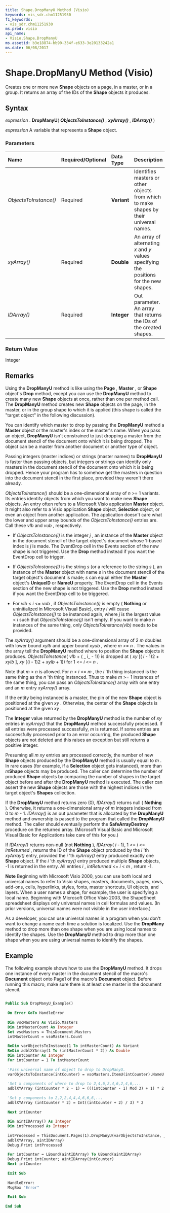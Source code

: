 ```yaml
---
title: Shape.DropManyU Method (Visio)
keywords: vis_sdr.chm11251930
f1_keywords:
- vis_sdr.chm11251930
ms.prod: visio
api_name:
- Visio.Shape.DropManyU
ms.assetid: b3e18874-bb90-334f-e633-3e20133242a1
ms.date: 06/08/2017
---
```



# Shape.DropManyU Method (Visio)

Creates one or more new  **Shape** objects on a page, in a master, or in a group. It returns an array of the IDs of the **Shape** objects it produces.


## Syntax

 _expression_ . **DropManyU**( **_ObjectsToInstance()_** , **_xyArray()_** , **_IDArray()_** )

 _expression_ A variable that represents a **Shape** object.


### Parameters



|**Name**|**Required/Optional**|**Data Type**|**Description**|
|:-----|:-----|:-----|:-----|
| _ObjectsToInstance()_|Required| **Variant**|Identifies masters or other objects from which to make shapes by their universal names.|
| _xyArray()_|Required| **Double**|An array of alternating  _x_ and _y_ values specifying the positions for the new shapes.|
| _IDArray()_|Required| **Integer**|Out parameter. An array that returns the IDs of the created shapes.|

### Return Value

Integer


## Remarks

Using the  **DropManyU** method is like using the **Page** , **Master** , or **Shape** object's **Drop** method, except you can use the **DropManyU** method to create many new **Shape** objects at once, rather than one per method call. The **DropManyU** method creates new **Shape** objects on the page, in the master, or in the group shape to which it is applied (this shape is called the "target object" in the following discussion).

You can identify which master to drop by passing the  **DropManyU** method a **Master** object or the master's index or the master's name. When you pass an object, **DropManyU** isn't constrained to just dropping a master from the document stencil of the document onto which it is being dropped. The object can be a master from another document or another type of object.

Passing integers (master indices) or strings (master names) to  **DropManyU** is faster than passing objects, but integers or strings can identify only masters in the document stencil of the document onto which it is being dropped. Hence your program has to somehow get the masters in question into the document stencil in the first place, provided they weren't there already.

 _ObjectsToInstance()_ should be a one-dimensional array of _n_ >= 1 variants. Its entries identify objects from which you want to make new **Shape** objects. An entry often refers to a Microsoft Visio application **Master** object. It might also refer to a Visio application **Shape** object, **Selection** object, or even an object from another application. The application doesn't care what the lower and upper array bounds of the _ObjectsToInstance()_ entries are. Call these _vlb_ and _vub_ , respectively.




- If  _ObjectsToInstance(i)_ is the integer _j_ , an instance of the **Master** object in the document stencil of the target object's document whose 1-based index is _j_ is made. The EventDrop cell in the Events section of the new shape is not triggered. Use the **Drop** method instead if you want the EventDrop cell to trigger.
    
- If  _ObjectsToInstance(i)_ is the string _s_ (or a reference to the string _s_ ), an instance of the **Master** object with name _s_ in the document stencil of the target object's document is made; _s_ can equal either the **Master** object's **UniqueID** or **NameU** property. The EventDrop cell in the Events section of the new shape is not triggered. Use the **Drop** method instead if you want the EventDrop cell to be triggered.
    
- For  _vlb_ < _i_ <= _vub_ , if _ObjectsToInstance(i)_ is empty ( **Nothing** or uninitialized in Microsoft Visual Basic), entry _i_ will cause _ObjectsToInstance(j)_ to be instanced again, where _j_ is the largest value < _i_ such that _ObjectsToInstance(j)_ isn't empty. If you want to make _n_ instances of the same thing, only _ObjectsToInstance(vlb)_ needs to be provided.
    


The  _xyArray()_ argument should be a one-dimensional array of 2 _m_ doubles with lower bound _xylb_ and upper bound _xyub_ , where _m_ >= _n_ . The values in the array tell the **DropManyU** method where to position the **Shape** objects it produces. _ObjectsToInstance_( _vlb_ + ( _ i_ - 1)) is dropped at ( _xy_ [( _i_ - 1)2 + _xylb_ ], _xy_ [(i - 1)2 + _xylb_ + 1]) for 1 <= _i_ <= _n_ .

Note that  _m_ > _n_ is allowed. For _n_ < _i_ <= _m_ , the _i_ 'th thing instanced is the same thing as the _n_ 'th thing instanced. Thus to make _m_ >= 1 instances of the same thing, you can pass an _ObjectsToInstance()_ array with one entry and an _m_ entry _xyArray()_ array.

If the entity being instanced is a master, the pin of the new  **Shape** object is positioned at the given _xy_ . Otherwise, the center of the **Shape** objects is positioned at the given _xy_ .

The  **Integer** value returned by the **DropManyU** method is the number of _xy_ entries in _xyArray()_ that the **DropManyU** method successfully processed. If all entries were processed successfully, _m_ is returned. If some entries are successfully processed prior to an error occurring, the produced **Shape** objects are not deleted and this raises an exception but still returns a positive integer.

Presuming all  _m_ _xy_ entries are processed correctly, the number of new **Shape** objects produced by the **DropManyU** method is usually equal to _m_ . In rare cases (for example, if a **Selection** object gets instanced), more than _m_**Shape** objects may be produced. The caller can determine the number of produced **Shape** objects by comparing the number of shapes in the target object before and after the **DropManyU** method is executed. The caller can assert the new **Shape** objects are those with the highest indices in the target object's **Shapes** collection.

If the  **DropManyU** method returns zero (0), _IDArray()_ returns null ( **Nothing** ). Otherwise, it returns a one-dimensional array of _m_ integers indexed from 0 to _m_ - 1. _IDArray()_ is an out parameter that is allocated by the **DropManyU** method and ownership is passed to the program that called the **DropManyU** method. The caller should eventually perform the **SafeArrayDestroy** procedure on the returned array. (Microsoft Visual Basic and Microsoft Visual Basic for Applications take care of this for you.)

If  _IDArray()_ returns non-null (not **Nothing** ), _IDArray_( _i_ - 1), 1 <= _i_ <= _intReturned_ , returns the ID of the **Shape** object produced by the _i_ 'th _xyArray()_ entry, provided the _i_ 'th _xyArray()_ entry produced exactly one **Shape** object. If the _i_ 'th _xyArray()_ entry produced multiple **Shape** objects, -1 is returned in the entry. All entries _i_ , _intReturned_ <= _i_ < _m_ , return -1.




 **Note**  Beginning with Microsoft Visio 2000, you can use both local and universal names to refer to Visio shapes, masters, documents, pages, rows, add-ons, cells, hyperlinks, styles, fonts, master shortcuts, UI objects, and layers. When a user names a shape, for example, the user is specifying a local name. Beginning with Microsoft Office Visio 2003, the ShapeSheet spreadsheet displays only universal names in cell formulas and values. (In prior versions, universal names were not visible in the user interface.) 

As a developer, you can use universal names in a program when you don't want to change a name each time a solution is localized. Use the  **DropMany** method to drop more than one shape when you are using local names to identify the shapes. Use the **DropManyU** method to drop more than one shape when you are using universal names to identify the shapes.


## Example

The following example shows how to use the  **DropManyU** method. It drops one instance of every master in the document stencil of the macro's **Document** object onto Page1 of the macro's **Document** object. Before running this macro, make sure there is at least one master in the document stencil.


```vb
 
Public Sub DropManyU_Example() 
 
 On Error GoTo HandleError 
 
 Dim vsoMasters As Visio.Masters 
 Dim intMasterCount As Integer 
 Set vsoMasters = ThisDocument.Masters 
 intMasterCount = vsoMasters.Count 
 
 ReDim varObjectsToInstance(1 To intMasterCount) As Variant 
 ReDim adblXYArray(1 To (intMasterCount * 2)) As Double 
 Dim intCounter As Integer 
 For intCounter = 1 To intMasterCount 
 
 'Pass universal name of object to drop to DropManyU. 
 varObjectsToInstance(intCounter) = vsoMasters.ItemU(intCounter).NameU 
 
 'Set x components of where to drop to 2,4,6,2,4,6,2,4,6,... 
 adblXYArray (intCounter * 2 - 1) = (((intCounter - 1) Mod 3) + 1) * 2 
 
 'Set y components to 2,2,2,4,4,4,6,6,6,... 
 adblXYArray (intCounter * 2) = Int((intCounter + 2) / 3) * 2 
 
 Next intCounter 
 
 Dim aintIDArray() As Integer 
 Dim intProcessed As Integer 
 
 intProcessed = ThisDocument.Pages(1).DropManyU(varObjectsToInstance, _ 
 adblXYArray, aintIDArray) 
 Debug.Print intProcessed 
 
 For intCounter = LBound(aintIDArray) To UBound(aintIDArray) 
 Debug.Print intCounter; aintIDArray(intCounter) 
 Next intCounter 
 
 Exit Sub 
 
 HandleError: 
 MsgBox "Error" 
 
 Exit Sub 
 
End Sub
```


